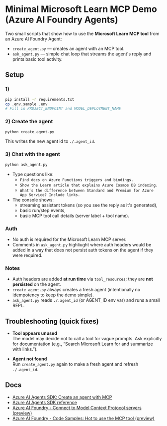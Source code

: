 # Minimal Microsoft Learn MCP Demo (Azure AI Foundry Agents)

Two small scripts that show how to use the **Microsoft Learn MCP tool** from an Azure AI Foundry Agent:
- `create_agent.py` — creates an agent with an MCP tool.
- `ask_agent.py` — simple chat loop that streams the agent's reply and prints basic tool activity.

## Setup

### 1) 

```bash
pip install -r requirements.txt
cp .env.sample .env
# Fill in PROJECT_ENDPOINT and MODEL_DEPLOYMENT_NAME
```

### 2) Create the agent

```bash
python create_agent.py
```

This writes the new agent id to `./.agent_id`.

### 3) Chat with the agent

```bash
python ask_agent.py
```

- Type questions like:
  - `Find docs on Azure Functions triggers and bindings.`
  - `Show the Learn article that explains Azure Cosmos DB indexing.`
  - `What’s the difference between Standard and Premium for Azure App Service? Include links.`
- The console shows:
  - streaming assistant tokens (so you see the reply as it's generated),
  - basic run/step events,
  - basic MCP tool call details (server label + tool name).

### Auth

- No auth is required for the Microsoft Learn MCP server. 
- Comments in `ask_agent.py` highliught where auth headers would be added in a way that does not persist auth tokens on the agent if they were required. 

### Notes

- Auth headers are added **at run time** via `tool_resources`; they are **not persisted** on the agent.
- `create_agent.py` always creates a fresh agent (intentionally no idempotency to keep the demo simple).
- `ask_agent.py` reads `./.agent_id` (or AGENT_ID env var) and runs a small REPL.


## Troubleshooting (quick fixes)

- **Tool appears unused**  
  The model may decide not to call a tool for vague prompts. Ask explicitly for documentation (e.g., “Search Microsoft Learn for <topic> and summarize with links.”).

- **Agent not found**  
  Run `create_agent.py` again to make a fresh agent and refresh `./.agent_id`.

## Docs

- [Azure AI Agents SDK: Create an agent with MCP](https://github.com/Azure/azure-sdk-for-python/tree/azure-ai-agents_1.2.0b3/sdk/ai/azure-ai-agents#create-agent-with-mcp)
- [Azure AI Agents SDK reference](https://learn.microsoft.com/en-us/python/api/overview/azure/ai-agents-readme?view=azure-python)
- [Azure AI Foundry - Connect to Model Context Protocol servers (preview)](https://learn.microsoft.com/en-us/azure/ai-foundry/agents/how-to/tools/model-context-protocol)
- [Azure AI Foundry - Code Samples: Hot to use the MCP tool (preview)](https://learn.microsoft.com/en-us/azure/ai-foundry/agents/how-to/tools/model-context-protocol-samples?pivots=python)